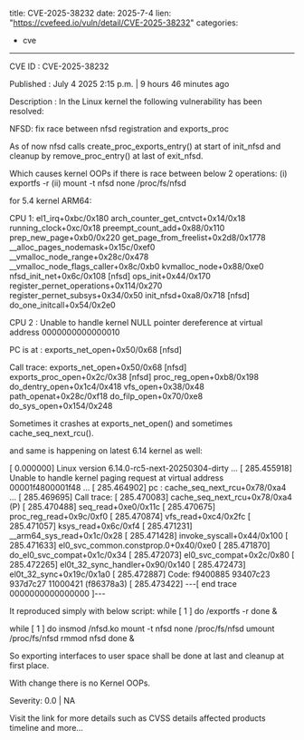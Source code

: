  
title: CVE-2025-38232
date: 2025-7-4
lien: "https://cvefeed.io/vuln/detail/CVE-2025-38232"
categories:
  - cve
---

CVE ID : CVE-2025-38232

Published :  July 4
2025
2:15 p.m. | 9 hours
46 minutes ago

Description : In the Linux kernel
the following vulnerability has been resolved:

NFSD: fix race between nfsd registration and exports_proc

As of now nfsd calls create_proc_exports_entry() at start of init_nfsd
and cleanup by remove_proc_entry() at last of exit_nfsd.

Which causes kernel OOPs if there is race between below 2 operations:
(i) exportfs -r
(ii) mount -t nfsd none /proc/fs/nfsd

for 5.4 kernel ARM64:

CPU 1:
el1_irq+0xbc/0x180
arch_counter_get_cntvct+0x14/0x18
running_clock+0xc/0x18
preempt_count_add+0x88/0x110
prep_new_page+0xb0/0x220
get_page_from_freelist+0x2d8/0x1778
__alloc_pages_nodemask+0x15c/0xef0
__vmalloc_node_range+0x28c/0x478
__vmalloc_node_flags_caller+0x8c/0xb0
kvmalloc_node+0x88/0xe0
nfsd_init_net+0x6c/0x108 [nfsd]
ops_init+0x44/0x170
register_pernet_operations+0x114/0x270
register_pernet_subsys+0x34/0x50
init_nfsd+0xa8/0x718 [nfsd]
do_one_initcall+0x54/0x2e0

CPU 2 :
Unable to handle kernel NULL pointer dereference at virtual address 0000000000000010

PC is at : exports_net_open+0x50/0x68 [nfsd]

Call trace:
exports_net_open+0x50/0x68 [nfsd]
exports_proc_open+0x2c/0x38 [nfsd]
proc_reg_open+0xb8/0x198
do_dentry_open+0x1c4/0x418
vfs_open+0x38/0x48
path_openat+0x28c/0xf18
do_filp_open+0x70/0xe8
do_sys_open+0x154/0x248

Sometimes it crashes at exports_net_open() and sometimes cache_seq_next_rcu().

and same is happening on latest 6.14 kernel as well:

[    0.000000] Linux version 6.14.0-rc5-next-20250304-dirty
...
[  285.455918] Unable to handle kernel paging request at virtual address 00001f4800001f48
...
[  285.464902] pc : cache_seq_next_rcu+0x78/0xa4
...
[  285.469695] Call trace:
[  285.470083]  cache_seq_next_rcu+0x78/0xa4 (P)
[  285.470488]  seq_read+0xe0/0x11c
[  285.470675]  proc_reg_read+0x9c/0xf0
[  285.470874]  vfs_read+0xc4/0x2fc
[  285.471057]  ksys_read+0x6c/0xf4
[  285.471231]  __arm64_sys_read+0x1c/0x28
[  285.471428]  invoke_syscall+0x44/0x100
[  285.471633]  el0_svc_common.constprop.0+0x40/0xe0
[  285.471870]  do_el0_svc_compat+0x1c/0x34
[  285.472073]  el0_svc_compat+0x2c/0x80
[  285.472265]  el0t_32_sync_handler+0x90/0x140
[  285.472473]  el0t_32_sync+0x19c/0x1a0
[  285.472887] Code: f9400885 93407c23 937d7c27 11000421 (f86378a3)
[  285.473422] ---[ end trace 0000000000000000 ]---

It reproduced simply with below script:
while [ 1 ]
do
/exportfs -r
done &

while [ 1 ]
do
insmod /nfsd.ko
mount -t nfsd none /proc/fs/nfsd
umount /proc/fs/nfsd
rmmod nfsd
done &

So exporting interfaces to user space shall be done at last and
cleanup at first place.

With change there is no Kernel OOPs.

Severity: 0.0 | NA

Visit the link for more details
such as CVSS details
affected products
timeline
and more...
